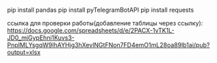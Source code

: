 pip install pandas
pip install pyTelegramBotAPI
pip install requests

ссылка для проверки работы(добавление таблицы через ссылку): https://docs.google.com/spreadsheets/d/e/2PACX-1vTK1L-JD0_miGypEhni1Kuvs3-PnpIMLYsgqW9IhAYHjg3hXevlNGtFNon7FD4emO1mL28oa89lb1ai/pub?output=xlsx
